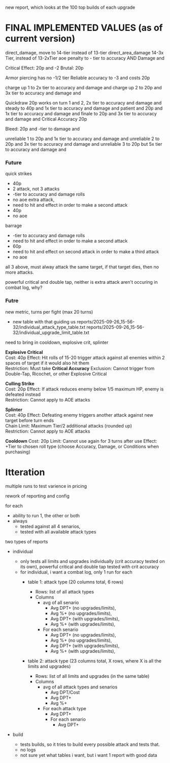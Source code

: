 

new report, which looks at the 100 top builds of each upgrade




# FINAL IMPLEMENTED VALUES (as of current version)

direct_damage, move to 14-tier instead of 13-tier
direct_area_damage 14-3x Tier, instead of 13-2xTier
aoe penalty to - tier to accuracy AND Damage and 


Critical Effect: 20p and -2
Brutal: 20p 

Armor piercing has no -1/2 tier
Reliable accuracy to -3 and costs 20p

charge up 1 to 2x tier to accuracy and damage and 
charge up 2 to 20p and 3x tier to accuracy and damage and 

Quickdraw 20p works on turn 1 and 2, 2x tier to accuracy and damage and 
steady to 40p and 1x tier to accuracy and damage and 
patient and 20p and 1x tier to accuracy and damage and 
finale to 20p and 3x tier to accuracy and damage and 
Critical Accuracy 20p



Bleed: 20p and -tier to damage and 

unreliable 1 to 20p and 1x tier to accuracy and damage and 
unreliable 2 to 20p and 3x tier to accuracy and damage and 
unreliable 3 to 20p but 5x tier to accuracy and damage and 




### Future
quick strikes
- 40p
- 2 attack, not 3 attacks
- -tier to accuracy and damage rolls
- no aoe
extra attack, 
- need to hit and effect in order to make a second attack
- 40p
- no aoe

barrage
- -tier to accuracy and damage rolls
- need to hit and effect in order to make a second attack
- 60p
- need to hit and effect on second attack in order to make a third attack
- no aoe

all 3 above, must alway attack the same target, if that target dies, then no more attacks.




powerful critical and double tap, neither is extra attack aren't occuring in combat log, why?


### Futre

new metric, turns per fight (max 20 turns)
- new table with that guiding us
    reports/2025-09-26_15-56-32/individual_attack_type_table.txt
    reports/2025-09-26_15-56-32/individual_upgrade_limit_table.txt



need to bring in cooldown, explosive crit, splinter



**Explosive Critical**  
Cost: 40p
Effect: Hit rolls of 15-20 trigger attack against all enemies within 2 spaces of target if it would also hit them  
Restriction: Must take **Critical Accuracy**
Exclusion: Cannot trigger from Double-Tap, Ricochet, or other Explosive Critical  

**Culling Strike**  
Cost: 20p
Effect: If attack reduces enemy below 1/5 maximum HP, enemy is defeated instead  
Restriction: Cannot apply to AOE attacks  

**Splinter**  
Cost: 40p
Effect: Defeating enemy triggers another attack against new target before turn ends  
Chain Limit: Maximum Tier/2 additional attacks (rounded up)  
Restriction: Cannot apply to AOE attacks  


**Cooldown** 
Cost: 20p
Limit: Cannot use again for 3 turns after use
Effect: +Tier to chosen roll type (choose Accuracy, Damage, or Conditions when purchasing)



# Itteration
multiple runs to test varience in pricing


rework of reporting and config

for each
- ability to run 1, the other or both
- always
    - tested against all 4 senarios, 
    - tested with all available attack types

two types of reports
- individual
    - only tests all limits and upgrades individually  (crit accuracy tested on its own), powerful critical and double tap tested with crit accuracy
    - for individual, i want a combat log, only 1 run for each
        - table 1: attack type (20 columns total, 6 rows)
            - Rows: list of all attack types
            - Columns  
                - avg of all senario
                    - Avg DPT+ (no upgrades/limits),  
                    - Avg %+ (no upgrades/limits), 
                    - Avg DPT+ (with upgrades/limits),  
                    - Avg %+ (with upgrades/limits), 
                - For each senario
                    - Avg DPT+ (no upgrades/limits),  
                    - Avg %+ (no upgrades/limits), 
                    - Avg DPT+ (with upgrades/limits),  
                    - Avg %+ (with upgrades/limits), 

         - table 2: attack type (23 columns total, X rows, where X is all the limits and upgrades)
            - Rows: list of all limits and upgrades (in the same table)
            - Columns  
                - avg of all attack types and senarios
                    - Avg DPT/Cost 
                    - Avg DPT+
                    - Avg %+
                - For each attack type
                    - Avg DPT+
                    - For each senario
                        - Avg DPT+


- build
    - tests builds, so it tries to build every possible attack and tests that.
    - no logs
    - not sure yet what tables i want, but i want 1 report with good data




